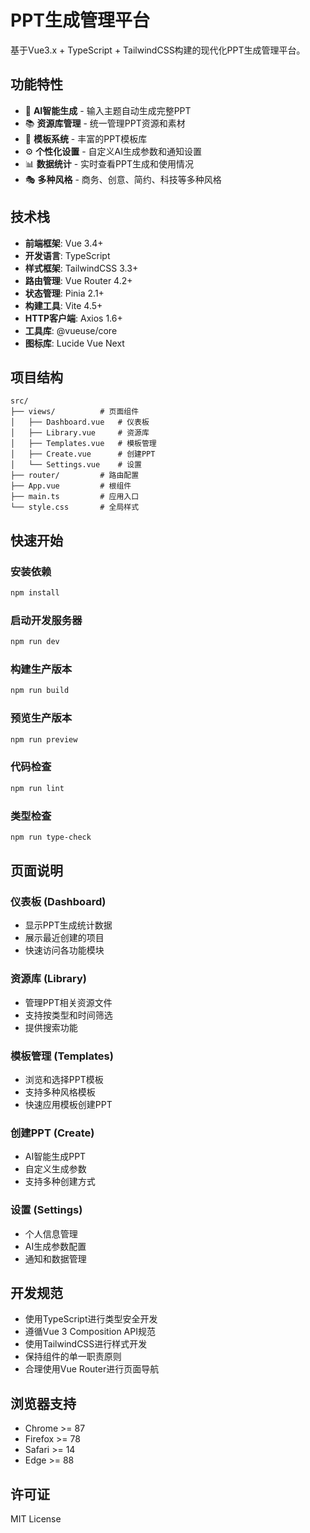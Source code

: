 # PPT生成管理平台

基于Vue3.x + TypeScript + TailwindCSS构建的现代化PPT生成管理平台。

## 功能特性

- 🎨 **AI智能生成** - 输入主题自动生成完整PPT
- 📚 **资源库管理** - 统一管理PPT资源和素材
- 🎯 **模板系统** - 丰富的PPT模板库
- ⚙️ **个性化设置** - 自定义AI生成参数和通知设置
- 📊 **数据统计** - 实时查看PPT生成和使用情况
- 🎭 **多种风格** - 商务、创意、简约、科技等多种风格

## 技术栈

- **前端框架**: Vue 3.4+
- **开发语言**: TypeScript
- **样式框架**: TailwindCSS 3.3+
- **路由管理**: Vue Router 4.2+
- **状态管理**: Pinia 2.1+
- **构建工具**: Vite 4.5+
- **HTTP客户端**: Axios 1.6+
- **工具库**: @vueuse/core
- **图标库**: Lucide Vue Next

## 项目结构

```
src/
├── views/          # 页面组件
│   ├── Dashboard.vue   # 仪表板
│   ├── Library.vue     # 资源库
│   ├── Templates.vue   # 模板管理
│   ├── Create.vue      # 创建PPT
│   └── Settings.vue    # 设置
├── router/         # 路由配置
├── App.vue         # 根组件
├── main.ts         # 应用入口
└── style.css       # 全局样式
```

## 快速开始

### 安装依赖

```bash
npm install
```

### 启动开发服务器

```bash
npm run dev
```

### 构建生产版本

```bash
npm run build
```

### 预览生产版本

```bash
npm run preview
```

### 代码检查

```bash
npm run lint
```

### 类型检查

```bash
npm run type-check
```

## 页面说明

### 仪表板 (Dashboard)
- 显示PPT生成统计数据
- 展示最近创建的项目
- 快速访问各功能模块

### 资源库 (Library)
- 管理PPT相关资源文件
- 支持按类型和时间筛选
- 提供搜索功能

### 模板管理 (Templates)
- 浏览和选择PPT模板
- 支持多种风格模板
- 快速应用模板创建PPT

### 创建PPT (Create)
- AI智能生成PPT
- 自定义生成参数
- 支持多种创建方式

### 设置 (Settings)
- 个人信息管理
- AI生成参数配置
- 通知和数据管理

## 开发规范

- 使用TypeScript进行类型安全开发
- 遵循Vue 3 Composition API规范
- 使用TailwindCSS进行样式开发
- 保持组件的单一职责原则
- 合理使用Vue Router进行页面导航

## 浏览器支持

- Chrome >= 87
- Firefox >= 78
- Safari >= 14
- Edge >= 88

## 许可证

MIT License